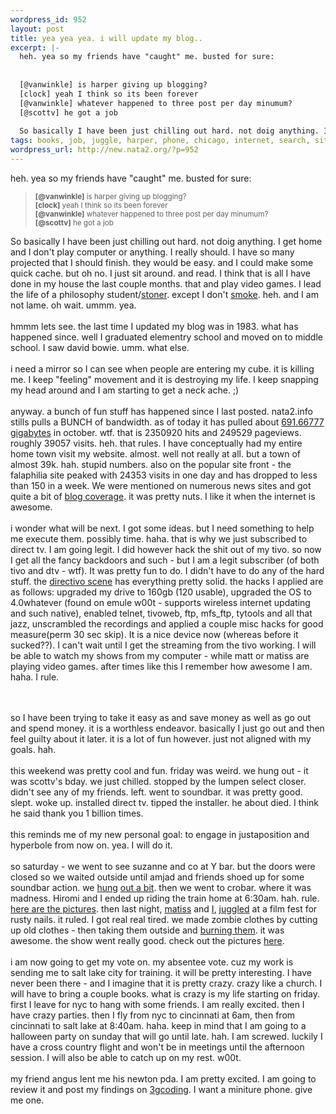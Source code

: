 ```yaml
--- 
wordpress_id: 952
layout: post
title: yea yea yea. i will update my blog..
excerpt: |-
  heh. yea so my friends have "caught" me. busted for sure:
  
  
  [@vanwinkle] is harper giving up blogging?
  [clock] yeah I think so its been forever
  [@vanwinkle] whatever happened to three post per day minumum?
  [@scottv] he got a job
  
  So basically I have been just chilling out hard. not doig anything. I get home...
tags: books, job, juggle, harper, phone, chicago, internet, search, sites, video, school, crobar, coding, tools, movies, action, halloween, games, matiss, philosophy, nyc, hiromi, google, amjad, nokia
wordpress_url: http://new.nata2.org/?p=952
---
```

heh. yea so my friends have "caught" me. busted for sure:
<blockquote><small>

<b>[@vanwinkle]</b> is harper giving up blogging?<br/>
<b>[clock]</b> yeah I think so its been forever<br/>
<b>[@vanwinkle]</b> whatever happened to three post per day minumum?<br/>
<b>[@scottv]</b> he got a job
</small></blockquote>
So basically I have been just chilling out hard. not doig anything. I get home and I don't play computer or anything. I really should. I have so many projected that I should finish. they would be easy. and I could make some quick cache. but oh no. I just sit around. and read. I think that is all I have done in my house the last couple months. that and play video games. I lead the life of a philosophy student/<a href="http://nata2.info/?path=pictures%2FIncoming&amp;img=high_times.jpg">stoner</a>. except I don't <a href="http://nata2.info/?path=pictures%2FIncoming&amp;img=fires-colo062002.jpg">smoke</a>. heh. and I am not lame. oh wait. ummm. yea. 
<br/><br/>hmmm lets see. the last time I updated my blog was in 1983. what has happened since. well I graduated elementry school and moved on to middle school. I saw david bowie. umm. what else. <br/><br/>i need a mirror so I can see when people are entering my cube. it is killing me. I keep "feeling" movement and it is destroying my life. I keep snapping my head around and I am starting to get a neck ache. ;) <br/><br/>anyway. a bunch of fun stuff has happened since I last posted. nata2.info stills pulls a BUNCH of bandwidth. as of today it has pulled about <a href="http://www.google.com/search?hl=en&lr=&c2coff=1&client=firefox-a&q=725266224+kilobytes+to+gigabytes&btnG=Search">
691.66777 gigabytes</a> in october. wtf. that is 2350920 hits and 249529 pageviews. roughly 39057 visits. heh. that rules. I have conceptually had my entire home town visit my website. almost. well not really at all. but a town of almost 39k. hah. stupid numbers. also on the popular site front - the falaphilia site peaked with 24353 visits in one day and has dropped to less than 150 in a week. We were mentioned on numerous news sites and got quite a bit of <a href="http://www.google.com/search?q=falaphilia&start=0&start=0&ie=utf-8&oe=utf-8&client=firefox-a&rls=org.mozilla:en-US:official">blog coverage</a>. it was pretty nuts. I like it when the internet is awesome. <br/><br/>i wonder what will be next. I got some ideas. but I need something to help me execute them. possibly time. haha. that is why we just subscribed to direct tv. I am going legit. I did however hack the shit out of my tivo. so now I get all the fancy backdoors and such - but I am a legit subscriber (of both tivo and dtv - wtf).   It was pretty fun to do. I didn't have to do any of the hard stuff. the <a href="http://dopeman.org/directivo">directivo scene</a> has everything pretty solid. the hacks I applied are as follows: upgraded my drive to 160gb (120 usable), upgraded the OS to 4.0whatever (found on emule w00t - supports wireless internet updating and such native), enabled telnet, tivoweb, ftp, mfs_ftp, tytools and all that jazz, unscrambled the recordings and applied a couple misc hacks for good measure(perm 30 sec skip). It is a nice device now (whereas before it sucked??). I can't wait until I get the streaming from the tivo working. I will be able to watch my shows from my computer - while matt or matiss are playing video games. after times like this I remember how awesome I am. haha. I rule. 

<br/><br/>so I have been trying to take it easy as and save money as well as go out and spend money. it is a worthless endeavor. basically I just go out and then feel guilty about it later. it is a lot of fun however. just not aligned with my goals. hah. <br/><br/>this weekend was pretty cool and fun. friday was weird. we hung out - it was scottv's bday. we just chilled. stopped by the lumpen select closer. didn't see any of my friends. left. went to soundbar. it was pretty good. slept. woke up. installed direct tv. tipped the installer. he about died. I think he said thank you 1 billion times. <br/><br/>this reminds me of my new personal goal: to engage in justaposition and hyperbole from now on. yea. I will do it. <br/><br/>
so saturday - we went to see suzanne and co at Y bar. but the doors were closed so we waited outside until amjad and friends shoed up for some soundbar action. we <a href="http://nata2.info/.thumbnails/pictures/events/2004%3A10%3A24_Amjad_in_chicago/IMG_2063.jpg">hung</a> <a href="http://nata2.info/.thumbnails/pictures/events/2004%3A10%3A24_Amjad_in_chicago/IMG_2062.jpg">out a bit</a>. then we went to crobar. where it was madness. Hiromi and I ended up riding the train home at 6:30am. hah. rule. <a href="http://nata2.info/?path=pictures%2Fevents%2F2004%3A10%3A24_Amjad_in_chicago">here are the pictures</a>. then last night, <a href="http://nata2.info/?path=pictures%2Fevents%2F2004%3A10%3A24_Halloween_Movieside&img=IMG_2204.jpg">matiss</a> and <a href="http://nata2.info/?path=pictures%2Fevents%2F2004%3A10%3A24_Halloween_Movieside&img=IMG_2119.jpg">I</a>, <a href="http://nata2.info/?path=pictures%2Fevents%2F2004%3A10%3A24_Halloween_Movieside&img=IMG_2122.jpg">juggled</a> at a film fest for rusty nails. it ruled. I got real real tired. we made zombie clothes by cutting up old clothes - then taking them outside and <a href="http://nata2.info/pictures/misc/phone_camera/nokia_6600/251020041248/Nokia6600(728).jpg">burning them</a>. it was awesome. the show went really good. check out the pictures <a href="http://nata2.info/?path=pictures%2Fevents%2F2004%3A10%3A24_Halloween_Movieside">here</a>. <br/><br/>i am now going to get my vote on. my absentee vote. cuz my work is sending me to salt lake city for training. it will be pretty  interesting. I have never been there - and I imagine that it is pretty crazy. crazy like a church. I will have to bring a couple books. what is crazy is my life starting on friday. first I leave for nyc to hang with some friends. I am really excited. then I have crazy parties. then I fly from nyc to cincinnati at 6am, then from cincinnati to salt lake at 8:40am. haha. keep in mind that I am going to a halloween party on sunday that will go until late. hah. I am screwed. luckily I have a cross country flight and won't be in meetings until the afternoon session. I will also be able to catch up on my rest. w00t. <br/><br/>my friend angus lent me his newton pda.  I am pretty excited. I am going to review it and post my findings on <a href="http://3gcoding.com/">3gcoding</a>. I want a miniture phone. give me one. 
